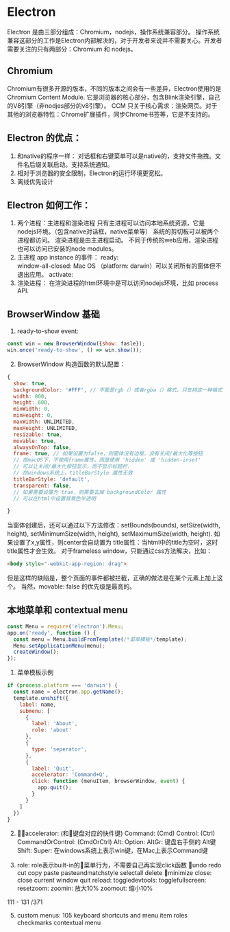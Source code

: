 # Electron
Electron 是由三部分组成：Chromium，nodejs，操作系统兼容部分。
操作系统兼容这部分的工作是Electron内部解决的，对于开发者来说并不需要关心。开发者需要关注的只有两部分：Chromium 和 nodejs。

## Chromium
Chromium有很多开源的版本，不同的版本之间会有一些差异，Electron使用的是Chromium Content Module. 它是浏览器的核心部分，包含Blink渲染引擎，自己的V8引擎（非nodjes部分的v8引擎）。
CCM 只关于核心需求：渲染网页。对于其他的浏览器特性：Chrome扩展插件，同步Chrome书签等，它是不支持的。


## Electron 的优点：
1. 和native的程序一样：
对话框和右键菜单可以是native的，支持文件拖拽。文件名后缀关联启动。支持系统通知。
2. 相对于浏览器的安全限制，Electron的运行环境更宽松。
3. 离线优先设计

## Electron 如何工作：
1. 两个进程：主进程和渲染进程
只有主进程可以访问本地系统资源，它是nodejs环境。（包含native对话框，native菜单等）
系统的剪切板可以被两个进程都访问。
渲染进程是由主进程启动。
不同于传统的web应用，渲染进程也可以访问已安装的node modules。
2. 主进程 app instance 的事件：
ready:  
window-all-closed:  Mac OS （platform: darwin）可以关闭所有的窗体但不退出应用。
activate: 
3. 渲染进程： 在渲染进程的html环境中是可以访问nodejs环境，比如 process API. 


## BrowserWindow 基础
1. ready-to-show event: 
```js
const win = new BrowserWindow({show: fasle});
win.once('ready-to-show', () => win.show()); 
```
2. BrowserWindow 构造函数的默认配置：
```js
{
  show: true,
  backgroundColor: '#FFF', // 不能是rgb（）或者rgba（）格式，只支持这一种格式
  width: 800,
  height: 600,
  minWidth: 0,
  minHeight: 0,
  maxWidth: UNLIMITED,
  maxHeight: UNLIMITED,
  resizable: true,
  movable: true,
  alwaysOnTop: false,
  frame: true, // 如果设置为false，则窗体没有边框，没有关闭/最大化等按钮
  // 在macOS下，不使用frame属性，而是使用 'hidden' 或 'hidden-inset'
  // 可以让关闭/最大化按钮显示，而不显示标题栏.
  // 在windows系统上，titleBarStyle 属性无效
  titleBarStyle: 'default',
  transparent: false, 
  // 如果需要设置为 true，则需要去掉 backgroundColor 属性
  // 可以在html中设置背景色半透明
  
}
```
当窗体创建后，还可以通过以下方法修改：setBounds(bounds), setSize(width, height), setMinimumSize(width, height), setMaximumSize(width, height).
如果设置了x,y属性，则center会自动置为
title属性：当html中的title为空时，这时title属性才会生效。
对于frameless window，只能通过css方法解决，比如：
```html
<body style="-webkit-app-region: drag">
```
但是这样的缺陷是，整个页面的事件都被拦截，正确的做法是在某个元素上加上这个。
当然，movable: false 的优先级是最高的。

## 本地菜单和 contextual menu
```js
const Menu = require('electron').Menu;
app.on('ready', function () {
  const menu = Menu.buildFromTemplate(/*菜单模板*/template);
  Menu.setApplicationMenu(menu);
  createWindow();
});
```
1. 菜单模板示例
```js
if (process.platform === 'darwin') {
  const name = electron.app.getName();
  template.unshift({
    label: name,
    submenu: [
      {
        label: 'About',
        role: 'about'
      }, 
      {
        type: 'seperator',
      }, 
      {
        label: 'Quit',
        accelerator: 'Command+Q',
        click: function (menuItem, browserWindow, event) {
          app.quit();
        }
      }
    ]
  })
}
```
2. accelerator: (和键盘对应的快件键)
Command: (Cmd)
Control: (Ctrl)
CommandOrControl: (CmdOrCtrl)
Alt:
Option:
AltGr: 键盘右手侧的 Alt键
Shift:
Super: 在windows系统上表示win键，在Mac上表示Command键

3. role: role表示built-in的菜单行为，不需要自己再实现click函数
undo
redo
cut
copy
paste
pasteandmatchstyle
selectall
delete
minimize
close: close current window
quit
reload:
toggledevtools:
togglefullscreen:
resetzoom:
zoomin: 放大10%
zoomout: 缩小10%











111 - 131  /371

5. custom menus: 105
keyboard shortcuts and menu item roles
checkmarks
contextual menu






